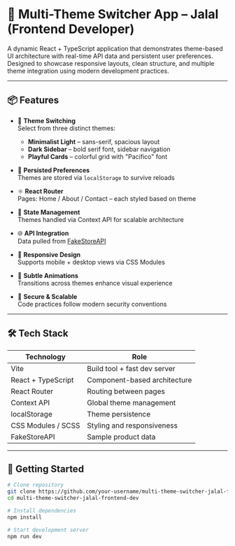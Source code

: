 # 🌈 Multi-Theme Switcher App – Jalal (Frontend Developer)

A dynamic React + TypeScript application that demonstrates theme-based UI architecture with real-time API data and persistent user preferences. Designed to showcase responsive layouts, clean structure, and multiple theme integration using modern development practices.

---

## 📦 Features

- 🎨 **Theme Switching**  
  Select from three distinct themes:
  - **Minimalist Light** – sans-serif, spacious layout
  - **Dark Sidebar** – bold serif font, sidebar navigation
  - **Playful Cards** – colorful grid with "Pacifico" font

- 🔄 **Persisted Preferences**  
  Themes are stored via `localStorage` to survive reloads

- ⚛️ **React Router**  
  Pages: Home / About / Contact – each styled based on theme

- 🧠 **State Management**  
  Themes handled via Context API for scalable architecture

- 🌐 **API Integration**  
  Data pulled from [FakeStoreAPI](https://fakestoreapi.com/products)

- 📱 **Responsive Design**  
  Supports mobile + desktop views via CSS Modules

- 💫 **Subtle Animations**  
  Transitions across themes enhance visual experience

- 🔐 **Secure & Scalable**  
  Code practices follow modern security conventions

---

## 🛠️ Tech Stack

| Technology           | Role                            |
|----------------------|----------------------------------|
| Vite                 | Build tool + fast dev server     |
| React + TypeScript   | Component-based architecture     |
| React Router         | Routing between pages            |
| Context API          | Global theme management          |
| localStorage         | Theme persistence                |
| CSS Modules / SCSS   | Styling and responsiveness       |
| FakeStoreAPI         | Sample product data              |

---

## 🚀 Getting Started

```bash
# Clone repository
git clone https://github.com/your-username/multi-theme-switcher-jalal-frontend-dev.git
cd multi-theme-switcher-jalal-frontend-dev

# Install dependencies
npm install

# Start development server
npm run dev
